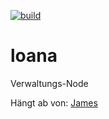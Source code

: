[![build](https://github.com/CookiesTournament/loana/actions/workflows/maven.yml/badge.svg)](https://github.com/CookiesTournament/loana/actions/workflows/maven.yml)
# loana
Verwaltungs-Node

Hängt ab von: [James](https://github.com/CookiesTournament/james)
